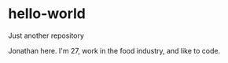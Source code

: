 # hello-world
Just another repository

Jonathan here. I'm 27, work in the food industry, and like to code.
